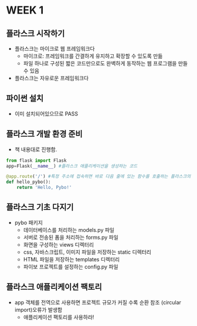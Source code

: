 # WEEK 1 

## 플라스크 시작하기
* 플라스크는 마이크로 웹 프레임워크다 
    * 마이크로: 프레임워크를 간결하게 유지하고 확장할 수 있도록 만듦 
    * 파일 하나로 구성된 짧은 코드만으로도 완벽하게 동작하는 웹 프로그램을 만들 수 있음 
* 플라스크는 자유로운 프레임워크다 

## 파이썬 설치 
* 이미 설치되어있으므로 PASS

## 플라스크 개발 환경 준비 
* 책 내용대로 진행함. 
```python
from flask import Flask
app=Flask(__name__) #플라스크 애플리케이션을 생성하는 코드

@app.route('/') #특정 주소에 접속하면 바로 다음 줄에 있는 함수를 호출하는 플라스크의 데코레이터
def hello_pybo():
    return 'Hello, Pybo!'
```

## 플라스크 기초 다지기
* pybo 패키지 
    * 데이터베이스를 처리하는 models.py 파일
    * 서버로 전송된 폼을 처리하는 forms.py 파일
    * 화면을 구성하는 views 디렉터리
    * css, 자바스크립트, 이미지 파일을 저장하는 static 디렉터리
    * HTML 파일을 저장하는 templates 디렉터리
    * 파이보 프로젝트를 설정하는 config.py 파일 

## 플라스크 애플리케이션 팩토리 
* app 객체를 전역으로 사용하면 프로젝트 규모가 커질 수록 순환 참조 (circular import)오류가 발생함 
    * 애플리케이션 팩토리를 사용하라! 